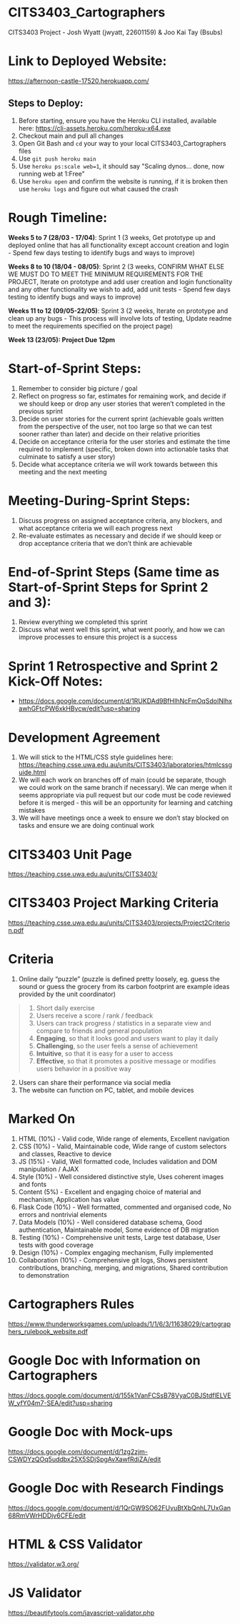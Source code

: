 # CITS3403_Cartographers
CITS3403 Project - Josh Wyatt (jwyatt, 22601159) &amp; Joo Kai Tay (Bsubs)

# Link to Deployed Website:

<a href="https://afternoon-castle-17520.herokuapp.com/" target="_blank">https://afternoon-castle-17520.herokuapp.com/</a>

## Steps to Deploy:
1. Before starting, ensure you have the Heroku CLI installed, available here: https://cli-assets.heroku.com/heroku-x64.exe
2. Checkout main and pull all changes
3. Open Git Bash and `cd` your way to your local CITS3403_Cartographers files
4. Use `git push heroku main`
5. Use `heroku ps:scale web=1`, it should say "Scaling dynos... done, now running web at 1:Free"
6. Use `heroku open` and confirm the website is running, if it is broken then use `heroku logs` and figure out what caused the crash

# Rough Timeline:

**Weeks 5 to 7 (28/03 - 17/04)**: Sprint 1 (3 weeks, Get prototype up and deployed online that has all functionality except account creation and login - Spend few days testing to identify bugs and ways to improve)

**Weeks 8 to 10 (18/04 - 08/05)**: Sprint 2 (3 weeks, CONFIRM WHAT ELSE WE MUST DO TO MEET THE MINIMUM REQUIREMENTS FOR THE PROJECT, Iterate on prototype and add user creation and login functionality and any other functionality we wish to add, add unit tests - Spend few days testing to identify bugs and ways to improve)

**Weeks 11 to 12 (09/05-22/05)**: Sprint 3 (2 weeks, Iterate on prototype and clean up any bugs - This process will involve lots of testing, Update readme to meet the requirements specified on the project page)

**Week 13 (23/05): Project Due 12pm**

# Start-of-Sprint Steps:
1. Remember to consider big picture / goal
2. Reflect on progress so far, estimates for remaining work, and decide if we should keep or drop any user stories that weren’t completed in the previous sprint
3. Decide on user stories for the current sprint (achievable goals written from the perspective of the user, not too large so that we can test sooner rather than later) and decide on their relative priorities
4. Decide on acceptance criteria for the user stories and estimate the time required to implement (specific, broken down into actionable tasks that culminate to satisfy a user story)
5. Decide what acceptance criteria we will work towards between this meeting and the next meeting

# Meeting-During-Sprint Steps:
1. Discuss progress on assigned acceptance criteria, any blockers, and what acceptance criteria we will each progress next
2. Re-evaluate estimates as necessary and decide if we should keep or drop acceptance criteria that we don’t think are achievable

# End-of-Sprint Steps (Same time as Start-of-Sprint Steps for Sprint 2 and 3):
1. Review everything we completed this sprint
2. Discuss what went well this sprint, what went poorly, and how we can improve processes to ensure this project is a success

# Sprint 1 Retrospective and Sprint 2 Kick-Off Notes:
- https://docs.google.com/document/d/1RUKDAd9BfHIhNcFmOqSdoINlhxawhGFtcPW6xkHBycw/edit?usp=sharing

# Development Agreement
1. We will stick to the HTML/CSS style guidelines here: https://teaching.csse.uwa.edu.au/units/CITS3403/laboratories/htmlcssguide.html
2. We will each work on branches off of main (could be separate, though we could work on the same branch if necessary). We can merge when it seems appropriate via pull request but our code must be code reviewed before it is merged - this will be an opportunity for learning and catching mistakes 
3. We will have meetings once a week to ensure we don’t stay blocked on tasks and ensure we are doing continual work

# CITS3403 Unit Page
https://teaching.csse.uwa.edu.au/units/CITS3403/

# CITS3403 Project Marking Criteria
https://teaching.csse.uwa.edu.au/units/CITS3403/projects/Project2Criterion.pdf

# Criteria
1. Online daily “puzzle” (puzzle is defined pretty loosely, eg. guess the sound or guess the grocery from its carbon footprint are example ideas provided by the unit coordinator)
> 1. Short daily exercise
> 2. Users receive a score / rank / feedback
> 3. Users can track progress / statistics in a separate view and compare to friends and general population
> 4. **Engaging**, so that it looks good and users want to play it daily
> 5. **Challenging**, so the user feels a sense of achievement
> 6. **Intuitive**, so that it is easy for a user to access
> 7. **Effective**, so that it promotes a positive message or modifies users behavior in a positive way
2. Users can share their performance via social media
3. The website can function on PC, tablet, and mobile devices

# Marked On
1. HTML (10%) - Valid code, Wide range of elements, Excellent navigation
2. CSS (10%) - Valid, Maintainable code, Wide range of custom selectors and classes, Reactive to device
3. JS (15%) - Valid, Well formatted code, Includes validation and DOM manipulation / AJAX
4. Style (10%) - Well considered distinctive style, Uses coherent images and fonts
5. Content (5%) - Excellent and engaging choice of material and mechanism, Application has value
6. Flask Code (10%) - Well formatted, commented and organised code, No errors and nontrivial elements
7. Data Models (10%) - Well considered database schema, Good authentication, Maintainable model, Some evidence of DB migration
8. Testing (10%) - Comprehensive unit tests, Large test database, User tests with good coverage
9. Design (10%) - Complex engaging mechanism, Fully implemented
10. Collaboration (10%) - Comprehensive git logs, Shows persistent contributions, branching, merging, and migrations, Shared contribution to demonstration

# Cartographers Rules
https://www.thunderworksgames.com/uploads/1/1/6/3/11638029/cartographers_rulebook_website.pdf

# Google Doc with Information on Cartographers
https://docs.google.com/document/d/155k1VanFCSsB78VyaC0BJStdflELVEW_yfY04m7-SEA/edit?usp=sharing

# Google Doc with Mock-ups
https://docs.google.com/document/d/1zg2zjm-CSWDYzQOq5uddbx25X5SDjSpgAvXawfRdiZA/edit


# Google Doc with Research Findings
https://docs.google.com/document/d/1QrGW9SO62FUvuBtXbQnhL7UxGan68RmVWrHDDjv6CFE/edit


# HTML & CSS Validator

https://validator.w3.org/

# JS Validator

https://beautifytools.com/javascript-validator.php
